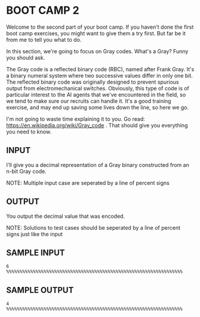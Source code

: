 <!-- RATING: EASY -->
<!-- NAME:  BOOT CAMP 2 -->
<!-- GENERATOR: generate.pl -->
# BOOT CAMP 2

Welcome to the second part of your boot camp. If you haven't done the first boot camp exercises, you might want to give them a try first. But far be it from me to tell you what to do.

In this section, we're going to focus on Gray codes. What's a Gray? Funny you should ask.

The Gray code is a reflected binary code (RBC), named after Frank Gray. It's a binary numeral system where two successive values differ in only one bit. The reflected binary code was originally designed to prevent spurious output from electromechanical switches. Obviously, this type of code is of particular interest to the AI agents that we've encountered in the field, so we tend to make sure our recruits can handle it. It's a good training exercise, and may end up saving some lives down the line, so here we go.

I'm not going to waste time explaining it to you. Go read: <a href="https://en.wikipedia.org/wiki/Gray_code" target="_blank">https://en.wikipedia.org/wiki/Gray_code</a> . That should give you everything you need to know.

## INPUT
I'll give you a decimal representation of a Gray binary constructed from an n-bit Gray code. 

NOTE: Multiple input case are seperated by a line of percent signs

## OUTPUT
You output the decimal value that was encoded.

NOTE: Solutions to test cases should be seperated by a line of percent signs just like the input

## SAMPLE INPUT
	6
	%%%%%%%%%%%%%%%%%%%%%%%%%%%%%%%%%%%%%%%%%%%%%%%%%%%%%%%%%%%%%%%%%%

## SAMPLE OUTPUT
	4
	%%%%%%%%%%%%%%%%%%%%%%%%%%%%%%%%%%%%%%%%%%%%%%%%%%%%%%%%%%%%%%%%%%

